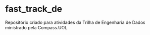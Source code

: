 # fast_track_de
Repositório criado para atividades da Trilha de Engenharia de Dados ministrado pela Compass.UOL
